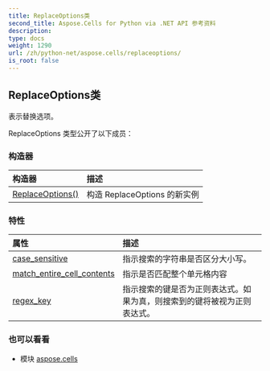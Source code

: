 ```yaml
---
title: ReplaceOptions类
second_title: Aspose.Cells for Python via .NET API 参考资料
description:
type: docs
weight: 1290
url: /zh/python-net/aspose.cells/replaceoptions/
is_root: false
---
```

## ReplaceOptions类
表示替换选项。



ReplaceOptions 类型公开了以下成员：

### 构造器
|构造器|描述|
| :- | :- |
| [ReplaceOptions()](/cells/zh/python-net/aspose.cells/replaceoptions/__init__/#) |构造 ReplaceOptions 的新实例|


### 特性
|属性|描述|
| :- | :- |
| [case_sensitive](/cells/zh/python-net/aspose.cells/replaceoptions/case_sensitive) |指示搜索的字符串是否区分大小写。|
| [match_entire_cell_contents](/cells/zh/python-net/aspose.cells/replaceoptions/match_entire_cell_contents) |指示是否匹配整个单元格内容|
| [regex_key](/cells/zh/python-net/aspose.cells/replaceoptions/regex_key) |指示搜索的键是否为正则表达式。如果为真，则搜索到的键将被视为正则表达式。|



### 也可以看看
* 模块 [aspose.cells](..)
